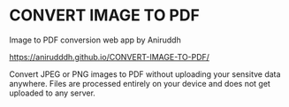 # CONVERT IMAGE TO PDF
Image to PDF conversion web app by Aniruddh

https://anirudddh.github.io/CONVERT-IMAGE-TO-PDF/

Convert JPEG or PNG images to PDF without uploading your sensitve data anywhere.
Files are processed entirely on your device and does not get uploaded to any server.
